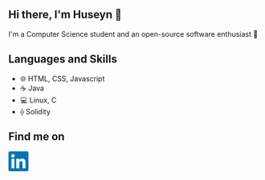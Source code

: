 ## Hi there, I'm Huseyn 👋

I'm a Computer Science student and an open-source software enthusiast 🌱

## Languages and Skills
- 🌐 HTML, CSS, Javascript
- ☕ Java
- 💻 Linux, C
- ⟠ Solidity

## Find me on
[<img alt="LinkedIn" width="40px" src="./img/linkedin.png" />](https://linkedin.com/in/huseyn-akhundov/)
